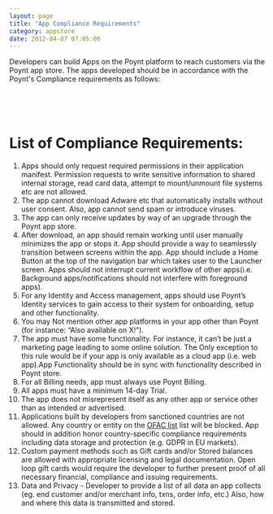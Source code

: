 ```yaml
---
layout: page
title: "App Compliance Requirements"
category: appstore
date: 2012-04-07 07:05:00
---
```


Developers can build Apps on the Poynt platform to reach customers via the Poynt app store.
The apps developed should be in accordance with the Poynt's Compliance requirements as follows:

<p>&nbsp;</p>



<!-- For these reasons, we recommend the following process for a seamless integration and deployment of your app using the Poynt Billing APIs (on terminal or on cloud).


1. [_Application Setup_](#application-setup)
2. [_Building a new App_](#if-you-are-building-a-brand-new-app)
3. [_Adding billing to existing App with no prior billing_](#if-you-are-updating-an-existing-app-with-no-prior-billing-plans)
4. [_Updating existing app with billing_](#if-you-are-updating-an-existing-app-with-prior-billing-plans)
5. [_Billing use cases_](#billing-use-cases) -->


<p>&nbsp;</p>



# List of Compliance Requirements:

1. Apps should only request required permissions in their application manifest. Permission requests to write sensitive information to shared internal storage, read card data, attempt to mount/unmount file systems etc are not allowed.
2. The app cannot download Adware etc that automatically installs without user consent. Also, app cannot send spam or introduce viruses.
3. The app can only receive updates by way of an upgrade through the Poynt app store.
4. After download, an app should remain working until user manually minimizes the app or stops it. App should provide a way to seamlessly transition between screens within the app. App should include a Home Button at the top of the navigation bar  which takes user to the Launcher screen. Apps should not interrupt current workflow  of other apps(i.e. Background apps/notifications should not interfere with foreground apps).
5. For any Identity and Access management, apps should use Poynt’s Identity services to gain access to their system for  onboarding, setup and other functionality.
6. You may Not mention other app platforms in your app other than Poynt (for instance: “Also available on X!”).
7. The app must have some functionality. For instance, it can’t be just a marketing page leading to some online solution. The Only exception to this rule would be if your app is only available as a cloud app (i.e. web app).App Functionality should be in sync with functionality described in Poynt store.
8. For all Billing needs, app must always use Poynt Billing.
9. All apps must have a minimum 14-day Trial.
10. The app does not misrepresent itself as any other app or service other than as intended or advertised.
11. Applications built by developers from sanctioned countries are not allowed. Any country or entity on the [OFAC list](https://www.treasury.gov/resource-center/sanctions/Programs/Pages/Programs.aspx) list will be blocked. App should in addition honor country-specific compliance requirements including data storage and protection (e.g. GDPR in EU markets).
12. Custom payment methods such as Gift cards and/or Stored balances are allowed with  appropriate licensing and legal documentation. Open loop gift cards would require the developer to further present proof of all necessary financial, compliance and issuing requirements.
13. Data and Privacy - Developer to provide a list of all data an app collects (eg. end customer and/or merchant info, txns, order info, etc.) Also, how and where this data is transmitted and stored.


<p>&nbsp;</p>

<!-- # If you are updating an existing app with no prior billing plans:

1. Create new dev variant with package name appended with “.dev” suffix.
2. Create new Application on Poynt app Portal with the dev variant application.
3. Create billing plans for development and testing.
4. Contact Poynt Dev Support to mark the app available for testing through Poynt Apps Marketplace.
5. Poynt Dev Support will approve your test billing plans and mark your app available for testing through Poynt apps Marketplace. Please note that this only enables for “Test Merchants”.
6. Do your development and testing.
7. When ready, generate your “release” build with your final package name.
8. Upload your new release build apk for your existing Application on Poynt App Portal.
9. Create billing plans for Live
10. Submit your app for review. Please note that you would need to complete all the formalities required for submitting an applications for review - failing so could delay your application review process.
11. Poynt App review team, will review your billing plans and Application as per the Poynt App Review process, and approves for Live.
12. Now your app is available for merchants in Live Poynt Apps marketplace.

<p>&nbsp;</p>

# If you are updating an existing app with prior billing plans:

1. If you’ve integrated with Poynt Billing before without a dev variant, please follow previous two section to create a new dev variant with package name appended with “.dev” suffix.
2. Create new billing plans for development and testing. Note: You can leave existing billing plans as they are or submit request to Poynt Dev Support to deprecate your old plans.
3. Contact Poynt Dev Support to mark the app available for testing through Poynt Apps Marketplace.
4. Poynt Dev Support will approve your test billing plans and mark your app available for testing through Poynt apps Marketplace. Please note that this only enables for “Test Merchants”.
5. Do your development and testing.
6. When ready, generate your “release” build with your final package name.
7. Upload your new release build apk for your existing Application on Poynt App Portal.
8. Create new billing plans for Live.
9. Submit your app for review. Please note that you would need to complete all the formalities required for submitting an applications for review - failing so could delay your application review process. Note that if you are changing your pre-existing billing plans, you must indicate so in the app submission process for Poynt App Review team to deprecate any plans as needed.
10. Poynt App review team, will review your billing plans and Application as per the Poynt App Review process, and approves for Live.
11. Now your app is available for merchants in Live Poynt Apps marketplace.

<p>&nbsp;</p>

# Billing use cases

While integrating with Poynt Billing, please consider the following scenarios and make sure your application code can handle these as necessary. Please refer to [App Billing Best Practices](app-billing-best-practices.html) to make sure your app covers all possible billing scenarios.

1. merchant has a valid subscription but never used your app before (**first time subscriber**)
2. merchant has a valid subscription and has used your app before (**returning subscriber**)
3. merchant has a canceled subscription after using your app (**canceled subscriber**)
4. merchant has no subscriptions and never used your app - although this is no longer possible once you’ve integrated with Poynt Billing, we still recommend you to handle this scenario to prevent any fraud that might occur in the future. (**not a subscriber**)
5. merchant has no subscriptions and has used your app before - these are your existing merchants before you’ve switched to Poynt billing. You must make sure you grandfather these merchants to provide a more graceful upgrade process to billing. (**grandfathered subscriber**)
6. merchant has a valid subscription but wants to upgrade or downgrade (**upsell/downsell subscriber**)

<!-- feedback widget -->
